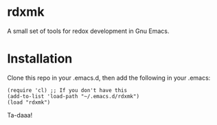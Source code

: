 # rdxmk
A small set of tools for redox development in Gnu Emacs.
# Installation
Clone this repo in your .emacs.d, then add the following in your .emacs:

```elisp
(require 'cl) ;; If you don't have this
(add-to-list 'load-path "~/.emacs.d/rdxmk")
(load "rdxmk")
```
Ta-daaa!
